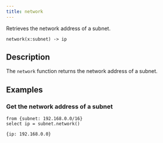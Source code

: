 ```yaml
---
title: network
---
```


Retrieves the network address of a subnet.

```tql
network(x:subnet) -> ip
```

## Description

The `network` function returns the network address of a subnet.

## Examples

### Get the network address of a subnet

```tql
from {subnet: 192.168.0.0/16}
select ip = subnet.network()
```

```tql
{ip: 192.168.0.0}
```
